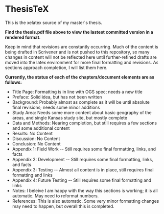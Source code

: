 ThesisTeX
=========

This is the xelatex source of my master's thesis.


**Find the thesis.pdf file above to view the lastest committed version in a rendered format.**


Keep in mind that revisions are constantly occurring. Much of the content is being drafted in Scrivener and is not pushed to this repository, so many changes in content will not be reflected here until further-refined drafts are moved into the latex environment for more final formatting and revisions. As sections approach completion, I will list them here.

**Currently, the status of each of the chapters/document elements are as follows:**
 - Title Page: Formatting is in line with OGS spec; needs a new title
 - Preface: Solid idea, but has not been written
 - Background: Probably almost as complete as it will be until absolute final revisions; needs some minor additions
 - Study Area: Needs some more content about basic geography of the areas, and single Kansas study site, but mostly complete
 - Data and Methods: Nearing completion, but still requires a few sections and some additional content
 - Results: No Content
 - Discussion: No Content
 - Conclusion: No Content
 - Appendix 1: Field Work -- Still requires some final formatting, links, and facts
 - Appendix 2: Development -- Still requires some final formatting, links, and facts
 - Appendix 3: Testing -- Almost all content is in place, still requires final formatting and links
 - Appendix 4: Future Testing -- Still requires some final formatting and links
 - Notes: I beleive I am happy with the way this sections is working; it is all automatic. May need to reformat numbers.
 - References: This is also automatic. Some very minor formatting changes may need to happen, but overall this is completed.
